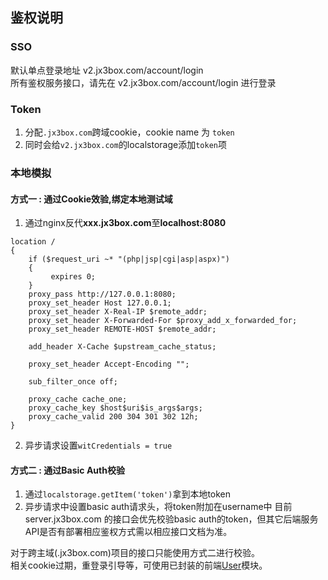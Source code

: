 ## 鉴权说明

### SSO
默认单点登录地址 v2.jx3box.com/account/login   
所有鉴权服务接口，请先在 v2.jx3box.com/account/login 进行登录

### Token
1. 分配`.jx3box.com`跨域cookie，cookie name 为 `token` 
2. 同时会给`v2.jx3box.com`的localstorage添加`token`项

### 本地模拟
#### 方式一 : 通过Cookie效验,绑定本地测试域
1. 通过nginx反代**xxx.jx3box.com**至**localhost:8080**
```nginx
location /
{
    if ($request_uri ~* "(php|jsp|cgi|asp|aspx)")
    {
         expires 0;
    }
    proxy_pass http://127.0.0.1:8080;
    proxy_set_header Host 127.0.0.1;
    proxy_set_header X-Real-IP $remote_addr;
    proxy_set_header X-Forwarded-For $proxy_add_x_forwarded_for;
    proxy_set_header REMOTE-HOST $remote_addr;

    add_header X-Cache $upstream_cache_status;
    
    proxy_set_header Accept-Encoding "";
	
    sub_filter_once off;
    
    proxy_cache cache_one;
    proxy_cache_key $host$uri$is_args$args;
    proxy_cache_valid 200 304 301 302 12h;
}
```
2. 异步请求设置`witCredentials = true` 

#### 方式二 : 通过Basic Auth校验
1. 通过`localstorage.getItem('token')`拿到本地token
2. 异步请求中设置basic auth请求头，将token附加在username中
目前 server.jx3box.com 的接口会优先校验basic auth的token，但其它后端服务API是否有部署相应鉴权方式需以相应接口文档为准。

对于跨主域(.jx3box.com)项目的接口只能使用方式二进行校验。  
相关cookie过期，重登录引导等，可使用已封装的前端[User](https://github.com/JX3BOX/apidocs/blob/master/api/user.md)模块。